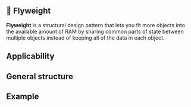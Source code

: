 ## 🍃 Flyweight

<b>Flyweight</b> is a structural design pattern that lets you fit more objects into the available amount of RAM by sharing common parts of state between multiple objects instead of keeping all of the data in each object.

## Applicability

## General structure

## Example
